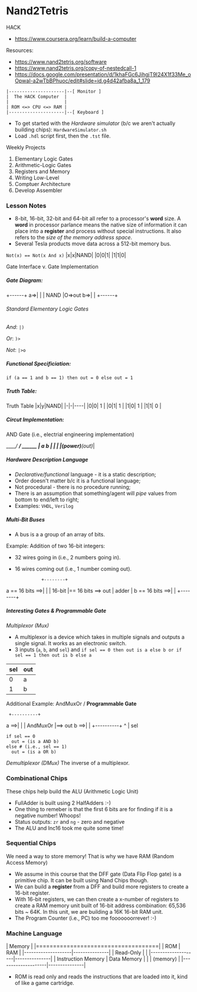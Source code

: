 # Nand2Tetris

HACK
* https://www.coursera.org/learn/build-a-computer

Resources:
* https://www.nand2tetris.org/software
* https://www.nand2tetris.org/copy-of-nestedcall-1
* https://docs.google.com/presentation/d/1khaFGc6JihgjT9I24X1f33Me_oOpwaI-a2wTbBPhuoc/edit#slide=id.g4d42afba8a_1_179

```
|---------------------|--[ Monitor ]
|  The HACK Computer  |
|                     |
| ROM <=> CPU <=> RAM |
|---------------------|--[ Keyboard ]
```

* To get started with the *Hardware simulator* (b/c we aren't actually building chips): `HardwareSimulator.sh`
* Load `.hdl` script first, then the `.tst` file.

Weekly Projects
1. Elementary Logic Gates
1. Arithmetic-Logic Gates
1. Registers and Memory
1. Writing Low-Level
1. Comptuer Architecture
1. Develop Assembler

### Lesson Notes

* 8-bit, 16-bit, 32-bit and 64-bit all refer to a processor's **word** size. A **word** in processor parlance means the native size of information it can place into a **register** and process without special instructions. It also refers to the _size of the memory address space_.
* Several Tesla products move data across a 512-bit memory bus.

`Not(x) == Not(x And x)`
|x|x|NAND|
|0|0|1|
|1|1|0|

Gate Interface v. Gate Implementation

##### Gate Diagram:

   +------+
a=>|      |
   | NAND |O=>out
b=>|      |
   +------+

###### Standard Elementary Logic Gates
*And*:
`|)`

*Or*:
`)>`

*Not*:
`|>o`

##### Functional Specificiation:

`if (a == 1 and b == 1) then out = 0 else out = 1`

##### Truth Table:

Truth Table
|x|y|NAND|
|-|-|----|
|0|0| 1  |
|0|1| 1  |
|1|0| 1  |
|1|1| 0  |

##### Circut Implementation:

AND Gate (i.e., electrial engineering implementation)

______/ ____/ ______
|      a     b     |
|                  |
|_(power)____(out)_|

##### Hardware Description Language
* *Declarative/functional* language - it is a static description;
* Order doesn't matter b/c it is a functional language;
* Not procedural - there is no procedure running;
* There is an assumption that something/agent will *pipe* values from bottom to end/left to right;
* Examples: `VHDL`, `Verilog`

##### Multi-Bit Buses

* A bus is a a group of an array of bits.

Example: Addition of two 16-bit integers:
* 32 wires going in (i.e., 2 numbers going in).
* 16 wires coming out (i.e., 1 number coming out).

                +--------+
a == 16 bits ==>|        |
                | 16-bit |== 16 bits ==> out
                | adder  |
b == 16 bits ==>|        |
                +--------+
##### Interesting Gates & Programmable Gate

*Multiplexor (Mux)*
- A multiplexor is a device which takes in multiple signals and outputs a single signal. It works as an electronic switch.
- 3 inputs (`a`, `b`, and `sel`) and `if sel == 0 then out is a else b or if sel == 1 then out is b else a`

|sel|out|
|---|---|
| 0 | a |
| 1 | b |


Additional Example: AndMuxOr / **Programmable Gate**


     +----------+
a ==>|          |
     | AndMuxOr |==> out
b ==>|          |
     +----------+
          ^
          |
         sel

```
if sel == 0
  out = (is a AND b)
else # (i.e., sel == 1)
  out = (is a OR b)
```

*Demultiplexor (DMux)* The inverse of a multiplexor.

### Combinational Chips

These chips help build the ALU (Arithmetic Logic Unit)
* FullAdder is built using 2 HalfAdders :-)
* One thing to remeber is that the first 6 bits are for finding if it is a negative number! Whoops!
* Status outputs: `zr` and `ng` - zero and negative
* The ALU  and Inc16 took me quite some time!

### Sequential Chips

We need a way to store memory!  That is why we have RAM (Random Access Memory)
* We assume in this course that the DFF gate (Data Flip Flop gate) is a primitive chip.  It can be built using Nand Chips though.
* We can build a **register** from a DFF and build more registers to create a 16-bit register.
* With 16-bit registers, we can then create a x-number of registers to create a RAM memory unit built of 16-bit address combination: 65,536 bits ~ 64K. In this unit, we are building a 16K 16-bit RAM unit.
* The Program Counter (i.e., PC) too me fooooooorrever! :-)

### Machine Language

|                 Memory             |
|====================================|
|         ROM        |      RAM      |
|--------------------|---------------|
|     Read-Only      |               |
|--------------------|---------------|
| Instruction Memory |  Data Memory  |
|                    |    (memory)   |
|--------------------|---------------|

* ROM is read only and reads the instructions that are loaded into it, kind of like a game cartridge.
